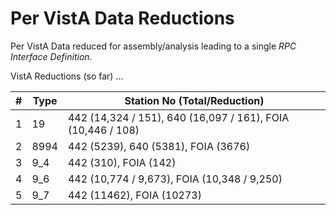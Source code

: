 # Per VistA Data Reductions 

Per VistA Data reduced for assembly/analysis leading to a single _RPC Interface Definition_.

VistA Reductions (so far) ...

\# | Type | Station No (Total/Reduction)
--- | --- | ---
1 | 19 | 442 (14,324 / 151), 640 (16,097 / 161), FOIA (10,446 / 108)
2 | 8994 | 442 (5239), 640 (5381), FOIA (3676)
3 | 9_4 | 442 (310), FOIA (142)
4 | 9_6 | 442 (10,774 / 9,673), FOIA (10,348 / 9,250)
5 | 9_7 | 442 (11462), FOIA (10273)




